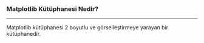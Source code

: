 ### Matplotlib Kütüphanesi Nedir?
---
Matplotlib kütüphanesi 2 boyutlu ve görselleştirmeye yarayan bir kütüphanedir.

